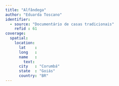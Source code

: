 ```yaml
---
title: "Alfândega"
author: "Eduarda Toscano"
identifier:
  - source: "Documentário de casas tradicionais"
    refid : 61
coverage:
  spatial:
    location:
      lat    :
      long   :
      name   :
        text:
      city   : "Corumbá"
      state  : "Goiás"
      country: "BR"
---
```


